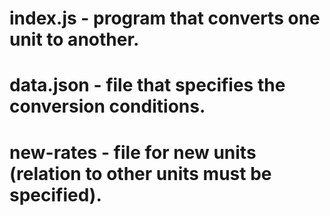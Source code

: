 # index.js - program that converts one unit to another.
# data.json - file that specifies the conversion conditions.
# new-rates - file for new units (relation to other units must be specified).
